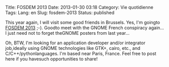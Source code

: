 Title: FOSDEM 2013
Date: 2013-01-30 03:18
Category: Vie quotidienne
Tags:
Lang: en
Slug: fosdem-2013
Status: published

This year again, I will visit some good friends in Brussels. Yes, I'm goingto [FOSDEM 2013](https://fosdem.org/2013/) ;-). Goodto meet with the GNOME French conspiracy again… I just need not to forget theGNOME posters from last year…

Oh, BTW, I'm looking for an application developer and/or integrator job,ideally using GNOME technologies like GTK+, cairo, etc., and C/C++/pythonlanguages. I'm based near Paris, France. Feel free to post here if you havesuch opportunities to share!
